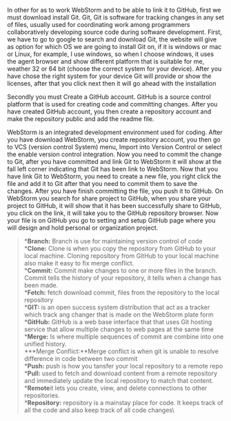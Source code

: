 <p>In other for as to work WebStorm and to be able to link it to GitHub, first we must download install Git. Git, Git is software for tracking changes in any set of files, usually used for coordinating work among programmers collaboratively developing source code during software development. First, we have to go to google to search and download Git, the website will give as option for which OS we are going to install Git on, if it is windows or mac or Linux, for example, I use windows, so when I choose windows, it uses the agent browser and show different platform that is suitable for me, weather 32 or 64 bit (choose the correct system for your device). After you have chose the right system for your device Git will provide or show the licenses, after that you click next then it will go ahead with the installation<p>
     Secondly you must Create a GitHub account. GitHub is a source control platform that is used for creating code and committing changes. After you have created GitHub account, you then create a repository account and make the repository public and add the readme file.<p>
    WebStorm is an integrated development environment used for coding. After you have download WebStorm, you create repository account, you then go to VCS (version control System) menu, Import into Version Control or select the enable version control integration. Now you need to commit the change to Git, after you have committed and link Git to WebStorm it will show at the fall left corner indicating that Git has been link to WebStorm. Now that you have link Git to WebStorm, you need to create a new file, you right click the file and add it to Git after that you need to commit them to save the changes. After you have finish committing the file, you push it to GitHub. On WebStorm you search for share project to GitHub, when you share your project to GitHub, it will show that it has been successfully share to GitHub, you click on the link, it will take you to the GitHub repository browser. Now your file is on GitHub you go to setting and setup GitHub page where you will design and hold personal or organization project.












<p><p><p>
















>***Branch:** Branch is use for maintaining version control of code\
***Clone:** Clone is when you copy the repository from GitHub to your local machine. Cloning repository from GitHub to your local machine also make it easy to fix merge conflict.\
***Commit:** Commit make changes to one or more files in the branch. Commit tells the history of your repository, it tells when a change has been made.\
***Fetch:** fetch download commit, files from the repository to the local repository\
***GIT:** is an open success system distribution that act as a tracker which track ang changer that is made on the WebStorm plate form\
***GitHub:** GitHub is a web base interface that that uses Git hosting service that allow multiple changes to web pages at the same time\
***Merge:** Is where multiple sequences of commit are combine into one unified history.\
***Merge Conflict:**Merge conflict is when git is unable to resolve difference in code between two commit\
***Push:** push is how you tansfer your local repository to a remote repo\
***Pull:** used to fetch and download content from a remote repository and immediately update the local repository to match that content. \
***Remote**it lets you create, view, and delete connections to other repositories. \
***Repository:** repository is a mainstay place for code. It keeps track of all the code and also keep track of all code changes\

